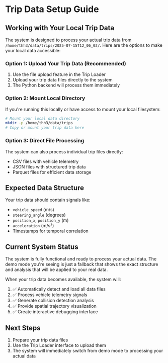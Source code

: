 # Trip Data Setup Guide

## Working with Your Local Trip Data

The system is designed to process your actual trip data from `/home/thh3/data/trips/2025-07-15T12_06_02/`. Here are the options to make your local data accessible:

### Option 1: Upload Your Trip Data (Recommended)
1. Use the file upload feature in the Trip Loader
2. Upload your trip data files directly to the system
3. The Python backend will process them immediately

### Option 2: Mount Local Directory
If you're running this locally or have access to mount your local filesystem:

```bash
# Mount your local data directory
mkdir -p /home/thh3/data/trips
# Copy or mount your trip data here
```

### Option 3: Direct File Processing
The system can also process individual trip files directly:
- CSV files with vehicle telemetry
- JSON files with structured trip data
- Parquet files for efficient data storage

## Expected Data Structure

Your trip data should contain signals like:
- `vehicle_speed` (m/s)
- `steering_angle` (degrees)
- `position_x`, `position_y` (m)
- `acceleration` (m/s²)
- Timestamps for temporal correlation

## Current System Status

The system is fully functional and ready to process your actual data. The demo mode you're seeing is just a fallback that shows the exact structure and analysis that will be applied to your real data.

When your trip data becomes available, the system will:
1. ✅ Automatically detect and load all data files
2. ✅ Process vehicle telemetry signals
3. ✅ Generate collision detection analysis
4. ✅ Provide spatial trajectory visualization
5. ✅ Create interactive debugging interface

## Next Steps

1. Prepare your trip data files
2. Use the Trip Loader interface to upload them
3. The system will immediately switch from demo mode to processing your actual data
